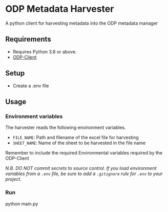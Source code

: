 # ODP Metadata Harvester

A python client for harvesting metadata into the ODP metadata manager

## Requirements 

- Requires Python 3.8 or above.
- [ODP-Client](https://github.com/SAEONData/ODP-Client/blob/master/README.md)

## Setup
- Create a .env file

## Usage

### Environment variables

The harvester reads the following environment variables.

- `FILE_NAME`: Path and filename of the excel file for harvesting
- `SHEET_NAME`: Name of the sheet to be harvested in the file name

Remember to include the required Environmental variables required by the ODP-Client

_N.B. DO NOT commit secrets to source control. If you load environment variables from
a `.env` file, be sure to add a `.gitignore` rule for `.env` to your project._

### Run
python main.py
